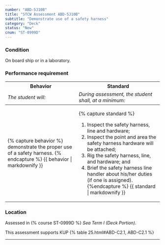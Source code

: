 ```yaml
---
number: "ABD-5J10B"
title: "STCW Assessment ABD-5J10B"
subtitle: "Demonstrate use of a safety harness"
category: "Deck"
status: "New"
cnum: "ST-0999D"
---
```

### Condition

On board ship or in a laboratory.

### Performance requirement 

<table width='100%' class='Guidelines'>
 <thead>
 <tr>
     <th class='thirty'>Behavior</th>
     <th class='seventy'>Standard</th>
 </tr>
 <tr>
     <td><em>The student will:</em></td>
     <td><em>During assessment, the student shall, at a minimum:</em></td>
 </tr>
 </thead>
 <tbody>
 

<tr><td>

{% capture behavior %}
demonstrate the proper use of a safety harness.
{% endcapture %}
{{ behavior | markdownify }}

</td><td>

{% capture standard %}
1. Inspect the safety harness, line and hardware;
2. Inspect the point and area the safety harness hardware will be attached;
3. Rig the safety harness, line, and hardware; and
4. Brief the safety harness line handler about his/her duties (if one is assigned). 
{%endcapture %}
{{ standard | markdownify }}

</td></tr>



 </tbody>
 </table>

### Location

Assessed in  {% course  ST-0999D %}  *Sea Term I (Deck Portion)*.

This assessment supports KUP {% table 25.html#ABD-C2.1, ABD-C2.1 %}

***

